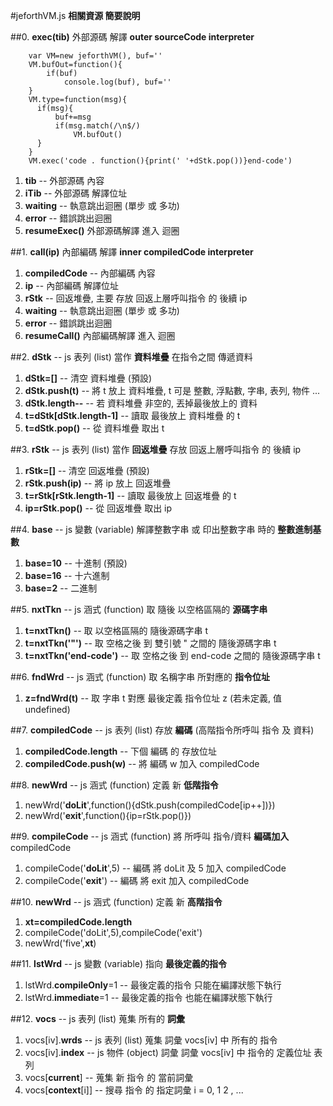 #jeforthVM.js **相關資源 簡要說明**

##0. **exec(tib)** 外部源碼 解譯 **outer sourceCode interpreter**
```
    var VM=new jeforthVM(), buf=''
    VM.bufOut=function(){
        if(buf)
            console.log(buf), buf=''
    }
    VM.type=function(msg){
      if(msg){
          buf+=msg
          if(msg.match(/\n$/)
              VM.bufOut()
      }
    }
    VM.exec('code . function(){print(' '+dStk.pop())}end-code')
```
1. **tib** -- 外部源碼 內容 
2. **iTib** -- 外部源碼 解譯位址
3. **waiting** -- 執意跳出迴圈 (單步 或 多功)
4. **error** -- 錯誤跳出迴圈
5. **resumeExec()** 外部源碼解譯 進入 迴圈

##1. **call(ip)** 內部編碼 解譯 **inner compiledCode interpreter**
1. **compiledCode** -- 內部編碼 內容
2. **ip** -- 內部編碼 解譯位址
3. **rStk** -- 回返堆疊, 主要 存放 回返上層呼叫指令 的 後續 ip
4. **waiting** -- 執意跳出迴圈 (單步 或 多功)
5. **error** -- 錯誤跳出迴圈
6. **resumeCall()** 內部編碼解譯 進入 迴圈

##2. **dStk** -- js 表列 (list) 當作 **資料堆疊** 在指令之間 傳遞資料
1. **dStk=[]** -- 清空 資料堆疊 (預設)
2. **dStk.push(t)** -- 將 t 放上 資料堆疊, t 可是 整數, 浮點數, 字串, 表列, 物件 ...
3. **dStk.length--** -- 若 資料堆疊 非空的, 丟掉最後放上的 資料
4. **t=dStk[dStk.length-1]** -- 讀取 最後放上 資料堆疊 的 t
5. **t=dStk.pop()** -- 從 資料堆疊 取出 t

##3. **rStk** -- js 表列 (list) 當作 **回返堆疊** 存放 回返上層呼叫指令 的 後續 ip
1. **rStk=[]** -- 清空 回返堆疊 (預設)
2. **rStk.push(ip)** -- 將 ip 放上 回返堆疊
3. **t=rStk[rStk.length-1]** -- 讀取 最後放上 回返堆疊 的 t
4. **ip=rStk.pop()** -- 從 回返堆疊 取出 ip

##4. **base** -- js 變數 (variable) 解譯整數字串 或 印出整數字串 時的 **整數進制基數**
1. **base=10** -- 十進制 (預設)
2. **base=16** -- 十六進制
3. **base=2** -- 二進制

##5. **nxtTkn** -- js 涵式 (function) 取 隨後 以空格區隔的 **源碼字串**
1. **t=nxtTkn()** -- 取 以空格區隔的 隨後源碼字串 t
2. **t=nxtTkn('"')** -- 取 空格之後 到 雙引號 " 之間的 隨後源碼字串 t
3. **t=nxtTkn('end-code')** -- 取 空格之後 到 end-code 之間的 隨後源碼字串 t

##6. **fndWrd** -- js 涵式 (function) 取 名稱字串 所對應的 **指令位址**
1. **z=fndWrd(t)** -- 取 字串 t 對應 最後定義 指令位址 z (若未定義, 值 undefined)

##7. **compiledCode** -- js 表列 (list) 存放 **編碼** (高階指令所呼叫 指令 及 資料)
1. **compiledCode.length** -- 下個 編碼 的 存放位址
2. **compiledCode.push(w)** -- 將 編碼 w 加入 compiledCode

##8. **newWrd** -- js 涵式 (function) 定義 新 **低階指令**
1. newWrd('**doLit**',function(){dStk.push(compiledCode[ip++])})
2. newWrd('**exit**',function(){ip=rStk.pop()})

##9. **compileCode** -- js 涵式 (function) 將 所呼叫 指令/資料 **編碼加入** compiledCode
1. compileCode('**doLit**',5) -- 編碼 將 doLit 及 5 加入 compiledCode
2. compileCode('**exit**') -- 編碼 將 exit 加入 compiledCode

##10. **newWrd** -- js 涵式 (function) 定義 新 **高階指令**
1. **xt=compiledCode.length**
2. compileCode('doLit',5),compileCode('exit')
3. newWrd('five',**xt**)

##11. **lstWrd** -- js 變數 (variable) 指向 **最後定義的指令**
1. lstWrd.**compileOnly**=1 -- 最後定義的指令 只能在編譯狀態下執行
2. lstWrd.**immediate**=1 -- 最後定義的指令 也能在編譯狀態下執行

##12. **vocs** -- js 表列 (list) 蒐集 所有的 **詞彙**
1. vocs[iv].**wrds** -- js 表列 (list) 蒐集 詞彙 vocs[iv] 中 所有的 指令
2. vocs[iv].**index** -- js 物件 (object) 詞彙 詞彙 vocs[iv] 中 指令的 定義位址 表列
3. vocs[**current**] -- 蒐集 新 指令 的 當前詞彙
4. vocs[**context**[i]] -- 搜尋 指令 的 指定詞彙 i = 0, 1 2 , ...